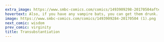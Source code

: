 ```yaml
---
extra_image: https://www.smbc-comics.com/comics/1493909298-20170504after (1).png
hovertext: Also, if you have any vampire bats, you can get them drunk.
image: https://www.smbc-comics.com/comics/1493909284-20170504 (1).png
next_comic: wisdom
prev_comic: virginity
title: Transubstantiation
---
```


